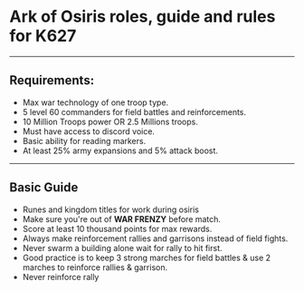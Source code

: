 # Ark of Osiris roles, guide and rules for K627

---

## Requirements:

- Max war technology of one troop type.
- 5 level 60 commanders for field battles and reinforcements.
- 10 Million Troops power OR 2.5 Millions troops.
- Must have access to discord voice.
- Basic ability for reading markers.
- At least 25% army expansions and 5% attack boost.

---

## Basic Guide

- Runes and kingdom titles for work during osiris
- Make sure you're out of <b>WAR FRENZY</b> before match.
- Score at least 10 thousand points for max rewards.
- Always make reinforcement rallies and garrisons instead of field fights.
- Never swarm a building alone wait for rally to hit first.
- Good practice is to keep 3 strong marches for field battles & use 2 marches to reinforce rallies & garrison.
- Never reinforce rally
